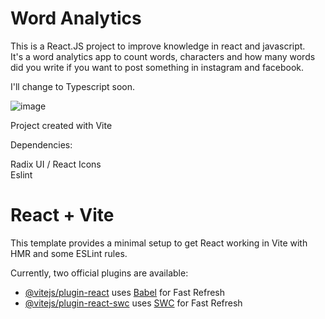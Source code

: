 # Word Analytics

This is a React.JS project to improve knowledge in react and javascript. </br>
It's a word analytics app to count words, characters and how many words did you write if you want to post something in instagram and facebook.

I'll change to Typescript soon.

![image](https://github.com/WPSV/Word-Analytics/assets/57459858/c45796dd-af35-405e-8736-ed65cc1f8984)

Project created with Vite

Dependencies:

Radix UI / React Icons </br>
Eslint

# React + Vite

This template provides a minimal setup to get React working in Vite with HMR and some ESLint rules.

Currently, two official plugins are available:

- [@vitejs/plugin-react](https://github.com/vitejs/vite-plugin-react/blob/main/packages/plugin-react/README.md) uses [Babel](https://babeljs.io/) for Fast Refresh
- [@vitejs/plugin-react-swc](https://github.com/vitejs/vite-plugin-react-swc) uses [SWC](https://swc.rs/) for Fast Refresh
